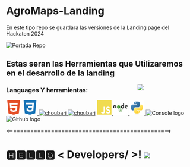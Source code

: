 # AgroMaps-Landing
En este tipo repo se guardara las versiones de la Landing page del Hackaton 2024 

![Portada Repo](https://github.com/user-attachments/assets/7c38fdd3-304f-455a-b852-44c61aaffd9b)


<h2>Estas  seran las Herramientas que  Utilizaremos en el desarrollo de la landing</h2>

<a href="https://github.com/UjwalKandi"><img align='right' src='https://github.com/UjwalKandi/UjwalKandi/blob/changes-to-readme/svg/87202985-820dcb80-c2b6-11ea-9f56-7ec461c497c3.gif' width='150"'></a></h2>

<h3 align="left">Languages Y herramientas:</h3>
<p align="left">  <img src="https://github.com/devicons/devicon/blob/master/icons/html5/html5-plain.svg" alt="html5" width="40" height="40"/> </a>  <a href="https://www.w3schools.com/css/" target="_blank"> <img src="https://github.com/devicons/devicon/blob/master/icons/css3/css3-plain.svg" alt="css3" width="40" height="40"/> </a>   <a href="https://git-scm.com/">
<img alt="choubari" src="https://devstickers.com/assets/img/pro/apiv.png" width="40"> </a>
 <a href="https://code.visualstudio.com/"> <img alt="choubari" src="https://devstickers.com/assets/img/pro/saxu.png" width="40"></a>
  <a href="https://developer.mozilla.org/en-US/docs/Web/JavaScript" target="_blank"> <img src="https://github.com/devicons/devicon/blob/master/icons/javascript/javascript-plain.svg" alt="javascript" width="40" height="40"/
  </a>
  <a href="https://nodejs.org" target="_blank"> <img src="https://github.com/devicons/devicon/blob/master/icons/nodejs/nodejs-original-wordmark.svg" alt="nodejs" width="40" height="40"/> </a>
  <a href="https://www.python.org" target="_blank"> <img src="https://github.com/devicons/devicon/blob/master/icons/python/python-original.svg" alt="python" width="40" height="40"/> </a>     
  <img src="https://img.icons8.com/color/48/000000/console.png" width="53" alt="Console logo" />
  <img src="https://img.icons8.com/fluent/48/000000/github.png" width="55" alt="Github logo" />



<================================================>

<h1> 🅷🅴🅻🅻🅾  < Developers/ >! <img src = "https://raw.githubusercontent.com/MartinHeinz/MartinHeinz/master/wave.gif" width = 30px> </h1>



